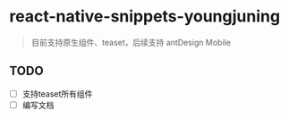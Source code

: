 # react-native-snippets-youngjuning

> 目前支持原生组件、teaset，后续支持 antDesign Mobile

## TODO

- [ ] 支持teaset所有组件
- [ ] 编写文档
